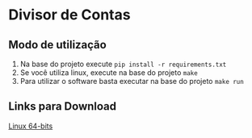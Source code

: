 # Divisor de Contas #

## Modo de utilização ##
1) Na base do projeto execute `pip install -r requirements.txt`
2) Se você utiliza linux, execute na base do projeto `make`
3) Para utilizar o software basta executar na base do projeto `make run`

## Links para Download ##
[Linux 64-bits](https://drive.google.com/file/d/16xJN760RQvJFfn2f-TDEnlwmS4TjW8qI/view?usp=sharing)